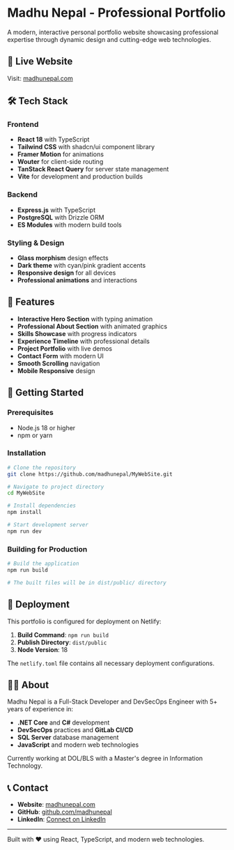 # Madhu Nepal - Professional Portfolio

A modern, interactive personal portfolio website showcasing professional expertise through dynamic design and cutting-edge web technologies.

## 🚀 Live Website
Visit: [madhunepal.com](https://madhunepal.com)

## 🛠️ Tech Stack

### Frontend
- **React 18** with TypeScript
- **Tailwind CSS** with shadcn/ui component library
- **Framer Motion** for animations
- **Wouter** for client-side routing
- **TanStack React Query** for server state management
- **Vite** for development and production builds

### Backend
- **Express.js** with TypeScript
- **PostgreSQL** with Drizzle ORM
- **ES Modules** with modern build tools

### Styling & Design
- **Glass morphism** design effects
- **Dark theme** with cyan/pink gradient accents
- **Responsive design** for all devices
- **Professional animations** and interactions

## 🎯 Features

- **Interactive Hero Section** with typing animation
- **Professional About Section** with animated graphics
- **Skills Showcase** with progress indicators
- **Experience Timeline** with professional details
- **Project Portfolio** with live demos
- **Contact Form** with modern UI
- **Smooth Scrolling** navigation
- **Mobile Responsive** design

## 🚀 Getting Started

### Prerequisites
- Node.js 18 or higher
- npm or yarn

### Installation
```bash
# Clone the repository
git clone https://github.com/madhunepal/MyWebSite.git

# Navigate to project directory
cd MyWebSite

# Install dependencies
npm install

# Start development server
npm run dev
```

### Building for Production
```bash
# Build the application
npm run build

# The built files will be in dist/public/ directory
```

## 📝 Deployment

This portfolio is configured for deployment on Netlify:

1. **Build Command**: `npm run build`
2. **Publish Directory**: `dist/public`
3. **Node Version**: 18

The `netlify.toml` file contains all necessary deployment configurations.

## 👨‍💻 About

Madhu Nepal is a Full-Stack Developer and DevSecOps Engineer with 5+ years of experience in:

- **.NET Core** and **C#** development
- **DevSecOps** practices and **GitLab CI/CD**
- **SQL Server** database management
- **JavaScript** and modern web technologies

Currently working at DOL/BLS with a Master's degree in Information Technology.

## 📞 Contact

- **Website**: [madhunepal.com](https://madhunepal.com)
- **GitHub**: [github.com/madhunepal](https://github.com/madhunepal)
- **LinkedIn**: [Connect on LinkedIn](https://linkedin.com/in/madhunepal)

---

Built with ❤️ using React, TypeScript, and modern web technologies.